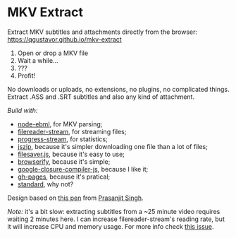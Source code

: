 # MKV Extract

Extract MKV subtitles and attachments directly from the browser: https://qgustavor.github.io/mkv-extract

1. Open or drop a MKV file
2. Wait a while...
3. ???
4. Profit!

No downloads or uploads, no extensions, no plugins, no complicated things.
Extract .ASS and .SRT subtitles and also any kind of attachment.

*Build with:*

* [node-ebml](https://github.com/themasch/node-ebml), for MKV parsing;
* [filereader-stream](https://github.com/maxogden/filereader-stream), for streaming files;
* [progress-stream](https://github.com/freeall/progress-stream), for statistics;
* [jszip](https://github.com/Stuk/jszip), because it's simpler downloading one file than a lot of files;
* [filesaver.js](https://github.com/eligrey/FileSaver.js), because it's easy to use;
* [browserify](https://github.com/substack/node-browserify), because it's simple;
* [google-closure-compiler-js](https://github.com/google/closure-compiler-js), because I like it;
* [gh-pages](https://github.com/tschaub/gh-pages), because it's pratical;
* [standard](https://github.com/feross/standard), why not?

Design based on [this pen](http://codepen.io/prasanjit/pen/NxjZMO)
from [Prasanjit Singh](http://codepen.io/prasanjit/).

*Note:* it's a bit slow: extracting subtitles from a ~25 minute video requires waiting 2 minutes here. I can
increase filereader-stream's reading rate, but it will increase CPU and memory usage. For more info check
[this issue](https://github.com/qgustavor/mkv-extract/issues/1).
